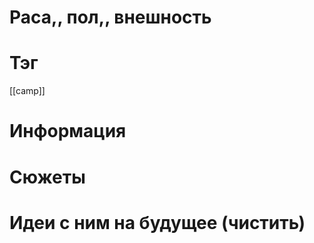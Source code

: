 # Раса,, пол,, внешность

# Тэг
[[camp]]
# Информация

# Сюжеты

# Идеи с ним на будущее (чистить)

